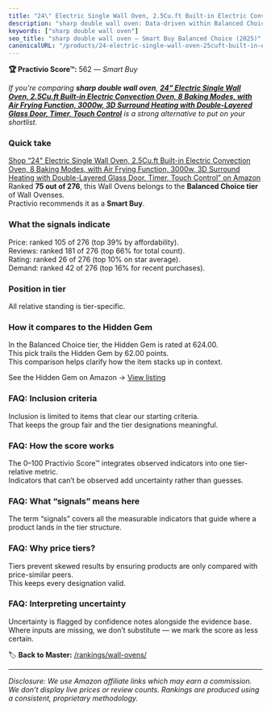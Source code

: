```yaml
---
title: "24\" Electric Single Wall Oven, 2.5Cu.ft Built-in Electric Convection Oven, 8 Baking Modes, with Air Frying Function, 3000w, 3D Surround Heating with Double-Layered Glass Door, Timer, Touch Control"
description: "sharp double wall oven: Data-driven within Balanced Choice ranking using the Practivio Score™. Positioned by quality, value, demand, findability, momentum."
keywords: ["sharp double wall oven"]
seo_title: "sharp double wall oven — Smart Buy Balanced Choice (2025)"
canonicalURL: "/products/24-electric-single-wall-oven-25cuft-built-in-electric-convection-oven-8-baking-modes-with-air-frying-function-3000w-3d-surround-heating-with-double-layered-glass-door-timer-touch-control-B0CXF195LM/"
---
```


**🏆 Practivio Score™:** 562 — _Smart Buy_


*If you're comparing **sharp double wall oven**, **[24" Electric Single Wall Oven, 2.5Cu.ft Built-in Electric Convection Oven, 8 Baking Modes, with Air Frying Function, 3000w, 3D Surround Heating with Double-Layered Glass Door, Timer, Touch Control](https://www.amazon.com/dp/B0CXF195LM?tag=practivio-20)** is a strong alternative to put on your shortlist.*
### Quick take
[Shop “24" Electric Single Wall Oven, 2.5Cu.ft Built-in Electric Convection Oven, 8 Baking Modes, with Air Frying Function, 3000w, 3D Surround Heating with Double-Layered Glass Door, Timer, Touch Control” on Amazon](https://www.amazon.com/dp/B0CXF195LM?tag=practivio-20)
Ranked **75 out of 276**, this Wall Ovens belongs to the **Balanced Choice tier** of Wall Ovenses.  
Practivio recommends it as a **Smart Buy**.

### What the signals indicate
Price: ranked 105 of 276 (top 39% by affordability).  
Reviews: ranked 181 of 276 (top 66% for total count).  
Rating: ranked 26 of 276 (top 10% on star average).  
Demand: ranked 42 of 276 (top 16% for recent purchases).

### Position in tier
All relative standing is tier-specific.

### How it compares to the Hidden Gem
In the Balanced Choice tier, the Hidden Gem is rated at 624.00.  
This pick trails the Hidden Gem by 62.00 points.  
This comparison helps clarify how the item stacks up in context.  

See the Hidden Gem on Amazon → [View listing](https://www.amazon.com/dp/B0DGJZT9QN?tag=practivio-20)

### FAQ: Inclusion criteria
Inclusion is limited to items that clear our starting criteria.  
That keeps the group fair and the tier designations meaningful.

### FAQ: How the score works
The 0–100 Practivio Score™ integrates observed indicators into one tier-relative metric.  
Indicators that can’t be observed add uncertainty rather than guesses.

### FAQ: What “signals” means here
The term “signals” covers all the measurable indicators that guide where a product lands in the tier structure.

### FAQ: Why price tiers?
Tiers prevent skewed results by ensuring products are only compared with price-similar peers.  
This keeps every designation valid.

### FAQ: Interpreting uncertainty
Uncertainty is flagged by confidence notes alongside the evidence base.  
Where inputs are missing, we don’t substitute — we mark the score as less certain.


🏷️ **Back to Master:** [/rankings/wall-ovens/](/rankings/wall-ovens/)

---
_Disclosure: We use Amazon affiliate links which may earn a commission. We don’t display live prices or review counts. Rankings are produced using a consistent, proprietary methodology._
